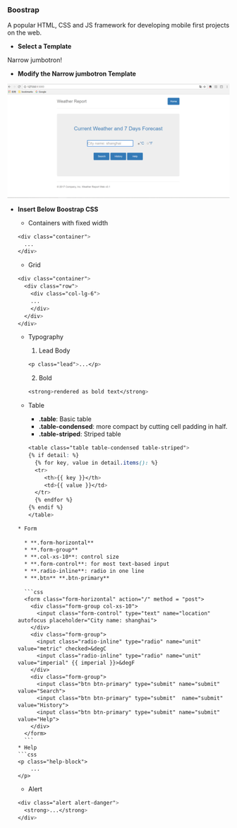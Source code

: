### Boostrap

A popular HTML, CSS and JS framework for developing mobile first projects on the web.

* **Select a Template**

Narrow jumbotron!
* **Modify the Narrow jumbotron Template**

![](/assets/ch4/index.PNG)

* **Insert Below Boostrap CSS**

    * Containers with fixed width
    ```css
    <div class="container">
      ...
    </div>
    ```
    * Grid
    ```css
    <div class="container">
      <div class="row">
        <div class="col-lg-6">
        ...
        </div>
      </div>
    </div>
    ```
    * Typography
    
      1. Lead Body
      ```css
      <p class="lead">...</p>
      ```
      2. Bold
      ```css
      <strong>rendered as bold text</strong>
      ```
    * Table
      
      * **.table**: Basic table
      * **.table-condensed**:  more compact by cutting cell padding in half.
      * **.table-striped**: Striped table
     
      ```css   
      <table class="table table-condensed table-striped">
      {% if detail: %}
        {% for key, value in detail.items(): %}
        <tr>
           <th>{{ key }}</th>
           <td>{{ value }}</td>
        </tr>
        {% endfor %}   
      {% endif %}
      </table>
    ```
    * Form
    
      * **.form-horizontal**
      * **.form-group**
      * **.col-xs-10**: control size
      * **.form-control**: for most text-based input
      * **.radio-inline**: radio in one line
      * **.btn** **.btn-primary**
      
      ```css
      <form class="form-horizontal" action="/" method = "post">
        <div class="form-group col-xs-10">
          <input class="form-control" type="text" name="location" autofocus placeholder="City name: shanghai">
        </div>
        <div class="form-group">
          <input class="radio-inline" type="radio" name="unit" value="metric" checked>&degC
          <input class="radio-inline" type="radio" name="unit" value="imperial" {{ imperial }}>&degF
        </div>
        <div class="form-group">
          <input class="btn btn-primary" type="submit" name="submit" value="Search">
          <input class="btn btn-primary" type="submit"  name="submit" value="History">
          <input class="btn btn-primary" type="submit" name="submit" value="Help">
        </div>
      </form>
      ```
    * Help
    ```css
    <p class="help-block">
        ...
    </p>
    ```
    * Alert
    ```css
    <div class="alert alert-danger">
      <strong>...</strong>
    </div>
    ```

      

